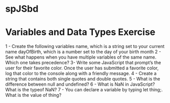 # spJSbd

# Variables and Data Types Exercise

1 - Create the following variables
name, which is a string set to your current name
dayOfBirth, which is a number set to the day of your birth month
2 - See what happens when you have multiple variables of the same name. Which one takes precedence?
3- Write some JavaScript that prompt’s the user for their favorite color. Once the user has submitted a favorite color, log that color to the console along with a friendly message.
4 - Create a string that contains both single quotes and double quotes.
5 - What is the difference between null and undefined?
6 - What is NaN in JavaScript? What is the typeof NaN?
7 - You can declare a variable by typing let thing;. What is the value of thing?
